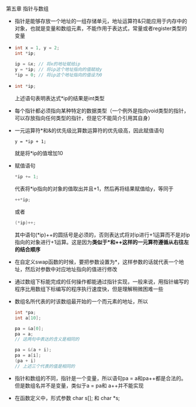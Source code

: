 第五章 指针与数组

* 指针是能够存放一个地址的一组存储单元，地址运算符&只能应用于内存中的对象，也就是变量和数组元素，不能作用于表达式，常量或者register类型的变量

* ``` c++
  int x = 1, y = 2;
  int *ip;
  
  ip = &x; // 将x的地址赋给ip
  y = *ip; // 将ip这个地址指向的值赋给y
  *ip = 0; // 将ip这个地址指向的值设为0
  ```

* ```c++
  int *ip;
  ```

  上述语句表明表达式*ip的结果是int类型

* 每个指针都必须指向某种特定的数据类型（一个例外是指向void类型的指针，可以存放指向任何类型的指针，但是它不能简介引用其自身）

* 一元运算符*和&的优先级比算数运算符的优先级高，因此赋值语句 

  ```
  y = *ip + 1;
  ```

  就是将*ip的值增加10

* 赋值语句 

  ```c++
  *ip += 1;
  ```

  代表将*ip指向的对象的值取出并且+1，然后再将结果赋值给y，等同于 

  ```c++
  ++*ip;
  ```

  或者

  ```c++
  (*ip)++;
  ```

  其中语句(*ip)++的圆括号是必须的，否则表达式将对ip进行+1运算而不是对ip指向的对象进行+1运算。这是因为**类似于\*和++这样的一元算符遵循从右往左的结合顺序**

* 在自定义swap函数的时候，要把参数设置为*，这样参数的话就代表一个地址，然后对参数中对应地址指向的值进行修改

* 通过数组下标能完成的任何操作都能通过指针实现，一般来说，用指针编写的程序比用数组下标编写的程序执行速度快，但是理解稍微困难一些

* 数组名所代表的时该数组最开始的一个而元素的地址，所以

  ```c++
  int *pa;
  int a[10];
  
  pa = &a[0];
  pa = a;
  // 这两句中表达的含义是相同的
  
  pa = &(a + i);
  pa = a[i];
  (pa + i)
  // 上述三个代表的值是相同的
  ```

* 指针和数组的不同，指针是一个变量，所以语句pa = a和pa++都是合法的。但是数组名并不是变量，类似于a = pa和 a++并不能实现

* 在函数定义中，形式参数 char s[]; 和 char *s; 



